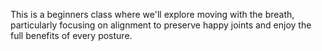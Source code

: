This is a beginners class where we'll explore moving with the breath, particularly focusing on alignment to preserve happy joints and enjoy the full benefits of every posture.